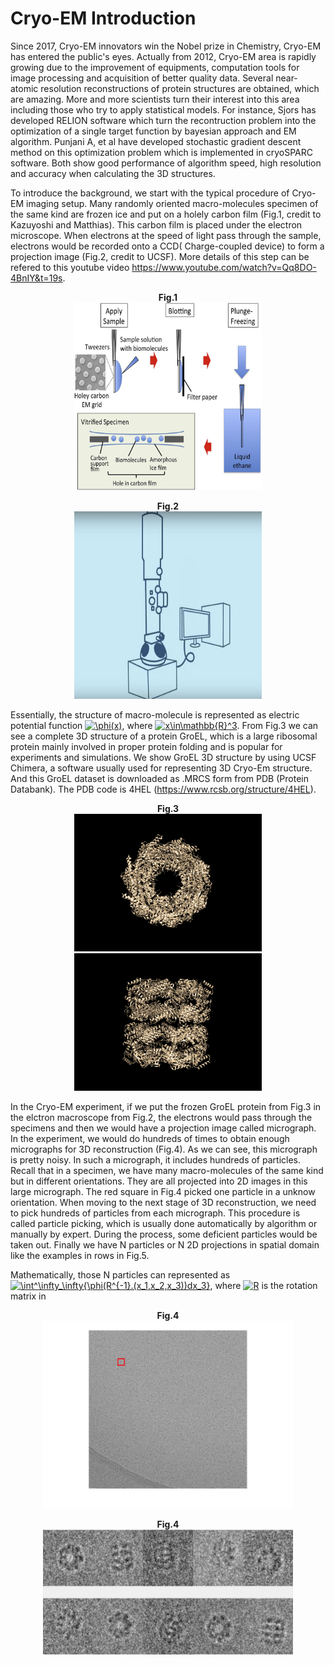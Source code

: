 # Cryo-EM Introduction

Since 2017, Cryo-EM innovators win the Nobel prize in Chemistry, Cryo-EM has entered the public's eyes. Actually from 2012, Cryo-EM area is rapidly growing due to the improvement of equipments, computation tools for image processing and acquisition of better quality data. Several near-atomic resolution reconstructions of protein structures are obtained, which are amazing. More and more scientists turn their interest into this area including those who try to apply statistical models. For instance, Sjors has developed RELION software which turn the recontruction problem into the optimization of a single target function by bayesian approach and EM algorithm. Punjani A, et al have developed stochastic gradient descent method on this optimization problem which is implemented in cryoSPARC software. Both show good performance of algorithm speed, high resolution and accuracy when calculating the 3D structures.

To introduce the background, we start with the typical procedure of Cryo-EM imaging setup. Many randomly oriented macro-molecules specimen of the same kind are frozen ice and put on a holely carbon film (Fig.1, credit to Kazuyoshi and Matthias). This carbon film is placed under the electron microscope. When electrons at the speed of light pass through the sample, electrons would be recorded onto a CCD( Charge-coupled device) to form a projection image (Fig.2, credit to UCSF). More details of this step can be refered to this youtube video https://www.youtube.com/watch?v=Qq8DO-4BnIY&t=19s.

<p align="center">
  <b>Fig.1</b><br>
  <img src="https://github.com/Locher0107/Cryo-EM-Introduction/blob/master/cryo_Em_procedure.jpg" width="300" height="300">
</p>

<p align="center">
  <b>Fig.2</b><br>
  <img src="https://github.com/Locher0107/Cryo-EM-Introduction/blob/master/electrons.jpg" width="300" height="300">
<p>

Essentially, the structure of macro-molecule is represented as electric potential function <a href="https://www.codecogs.com/eqnedit.php?latex=\phi(x)" target="_blank"><img src="https://latex.codecogs.com/gif.latex?\phi(x)" title="\phi(x)" /></a>, where <a href="https://www.codecogs.com/eqnedit.php?latex=x\in\mathbb{R}^3" target="_blank"><img src="https://latex.codecogs.com/gif.latex?x\in\mathbb{R}^3" title="x\in\mathbb{R}^3" /></a>. From Fig.3 we can see a complete 3D structure of a protein GroEL, which is a large ribosomal protein mainly involved in proper protein folding and is popular for experiments and simulations. We show GroEL 3D structure by using UCSF Chimera, a software usually used for representing 3D Cryo-Em structure. And this GroEL dataset is downloaded as .MRCS form from PDB (Protein Databank). The PDB code is 4HEL (https://www.rcsb.org/structure/4HEL). 

<p align="center">
  <b>Fig.3</b><br>
  <img src="https://github.com/Locher0107/Cryo-EM-Introduction/blob/master/4hel_3.png" width="300" height="220">
  <img src="https://github.com/Locher0107/Cryo-EM-Introduction/blob/master/4hel_2.png" width="300" height="220">
<p>
 
 In the Cryo-EM experiment, if we put the frozen GroEL protein from Fig.3 in the elctron macroscope from Fig.2, the electrons would pass through the specimens and then we would have a projection image called micrograph. In the experiment, we would do hundreds of times to obtain enough micrographs for 3D reconstruction (Fig.4). As we can see, this micrograph is pretty noisy. In such a micrograph, it includes hundreds of particles. Recall that in a specimen, we have many macro-molecules of the same kind but in different orientations. They are all projected into 2D images in this large micrograph. The red square in Fig.4 picked one particle in a unknow orientation. When moving to the next stage of 3D reconstruction, we need to pick hundreds of particles from each micrograph. This procedure is called particle picking, which is usually done automatically by algorithm or manually by expert. During the process, some deficient particles would be taken out. Finally we have N particles or N 2D projections in spatial domain like the examples in rows in Fig.5.
 
 Mathematically, those N particles can represented as <a href="https://www.codecogs.com/eqnedit.php?latex=\inline&space;\int^\infty_\infty{\phi(R^{-1}.(x_1,x_2,x_3))dx_3}" target="_blank"><img src="https://latex.codecogs.com/gif.latex?\inline&space;\int^\infty_\infty{\phi(R^{-1}.(x_1,x_2,x_3))dx_3}" title="\int^\infty_\infty{\phi(R^{-1}.(x_1,x_2,x_3))dx_3}" /></a>, where <a href="https://www.codecogs.com/eqnedit.php?latex=\inline&space;R" target="_blank"><img src="https://latex.codecogs.com/gif.latex?\inline&space;R" title="R" /></a> is the rotation matrix in 
 
 <p align="center">
  <b>Fig.4</b><br>
  <img src="https://github.com/Locher0107/Cryo-EM-Introduction/blob/master/2Dmicrograph_1.jpg" width="400" height="300">
<p>
  <p align="center">
  <b>Fig.4</b><br>
  <img src="https://github.com/Locher0107/Cryo-EM-Introduction/blob/master/2dparticles.jpg" width="400" height="200">
<p>
  
  
  
  
 

